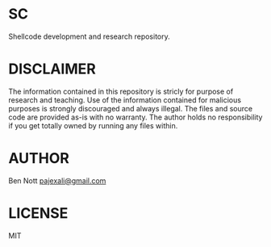 # SC

Shellcode development and research repository.

# DISCLAIMER

The information contained in this repository is stricly for purpose of
research and teaching. Use of the information contained for malicious
purposes is strongly discouraged and always illegal. The files and
source code are provided as-is with no warranty.  The author holds no
responsibility if you get totally owned by running any files within.

# AUTHOR

Ben Nott <pajexali@gmail.com>

# LICENSE

MIT
